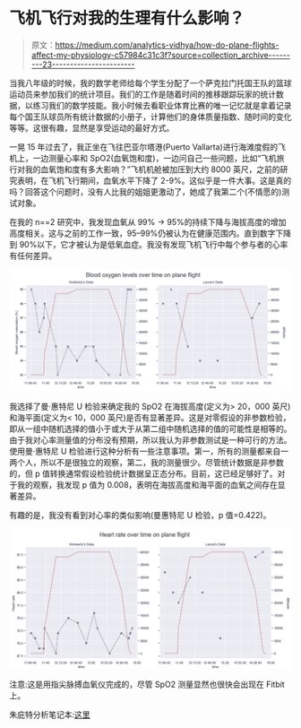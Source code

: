 # 飞机飞行对我的生理有什么影响？

> 原文：<https://medium.com/analytics-vidhya/how-do-plane-flights-affect-my-physiology-c57984c31c3f?source=collection_archive---------23----------------------->

当我八年级的时候，我的数学老师给每个学生分配了一个萨克拉门托国王队的篮球运动员来参加我们的统计项目。我们的工作是随着时间的推移跟踪玩家的统计数据，以练习我们的数学技能。我小时候去看职业体育比赛的唯一记忆就是拿着记录每个国王队球员所有统计数据的小册子，计算他们的身体质量指数、随时间的变化等等。这很有趣，显然是享受运动的最好方式。

一晃 15 年过去了，我正坐在飞往巴亚尔塔港(Puerto Vallarta)进行海滩度假的飞机上，一边测量心率和 SpO2(血氧饱和度)，一边问自己一些问题，比如“飞机旅行对我的血氧饱和度有多大影响？”飞机机舱被加压到大约 8000 英尺，之前的研究表明，在飞机飞行期间，血氧水平下降了 2-9%。这似乎是一件大事。这是真的吗？回答这个问题时，没有人比我的姐姐更激动了，她成了我第二个(不情愿的)测试对象。

在我的 n==2 研究中，我发现血氧从 99% -> 95%的持续下降与海拔高度的增加高度相关。这与之前的工作一致，95–99%仍被认为在健康范围内。直到数字下降到 90%以下，它才被认为是低氧血症。我没有发现飞机飞行中每个参与者的心率有任何差异。

![](img/f1ecc947feb7290206c8533a87788fb6.png)

我选择了曼·惠特尼 U 检验来确定我的 SpO2 在海拔高度(定义为> 20，000 英尺)和海平面(定义为< 10，000 英尺)是否有显著差异。这是对零假设的非参数检验，即从一组中随机选择的值小于或大于从第二组中随机选择的值的可能性是相等的。由于我对心率测量值的分布没有预期，所以我认为非参数测试是一种可行的方法。使用曼·惠特尼 U 检验进行这种分析有一些注意事项。第一，所有的测量都来自一两个人，所以不是很独立的观察，第二，我的测量很少。尽管统计数据是非参数的，但 p 值转换通常假设检验统计数据呈正态分布。目前，这已经足够好了。对于我的观察，我发现 p 值为 0.008，表明在海拔高度和海平面的血氧之间存在显著差异。

有趣的是，我没有看到对心率的类似影响(曼惠特尼 U 检验，p 值=0.422)。

![](img/32ae1381d4eb5a818dd5a30ce1f2e8ce.png)

注意:这是用指尖脉搏血氧仪完成的，尽管 SpO2 测量显然也很快会出现在 Fitbit 上。

朱庇特分析笔记本:[这里](http://kimberlymcmanus.com/notebooks/Blood_oxygen_level_analysis_Feb2020.html)